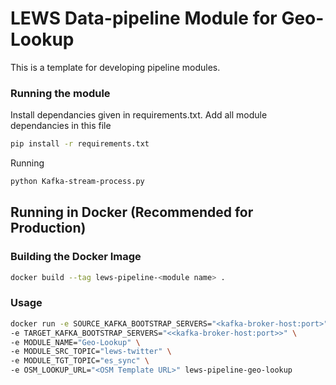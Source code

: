 # LEWS Data-pipeline Module for Geo-Lookup

This is a template for developing pipeline modules.

### Running the module
Install dependancies given in requirements.txt. Add all module dependancies in this file
```bash
pip install -r requirements.txt
```

Running
```bash
python Kafka-stream-process.py
```

## Running in Docker (Recommended for Production)
### Building the Docker Image


```bash
docker build --tag lews-pipeline-<module name> .
```

### Usage

```bash
docker run -e SOURCE_KAFKA_BOOTSTRAP_SERVERS="<kafka-broker-host:port>" \
-e TARGET_KAFKA_BOOTSTRAP_SERVERS="<<kafka-broker-host:port>>" \
-e MODULE_NAME="Geo-Lookup" \
-e MODULE_SRC_TOPIC="lews-twitter" \
-e MODULE_TGT_TOPIC="es_sync" \
-e OSM_LOOKUP_URL="<OSM Template URL>" lews-pipeline-geo-lookup
```
